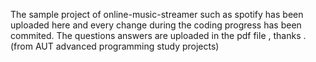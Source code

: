 The sample project of online-music-streamer such as spotify has been uploaded here and every change during the coding progress has been commited.
The questions answers are uploaded in the pdf file , thanks .
(from AUT advanced programming study projects)
